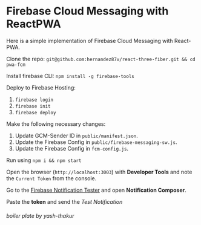 # Firebase Cloud Messaging with ReactPWA

Here is a simple implementation of Firebase Cloud Messaging with React-PWA.

Clone the repo: `git@github.com:hernandez87v/react-three-fiber.git && cd pwa-fcm`

Install firebase CLI:
`npm install -g firebase-tools`

Deploy to Firebase Hosting:

1. `firebase login`
2. `firebase init`
3. `firebase deploy`

Make the following necessary changes:

1. Update GCM-Sender ID in `public/manifest.json`.
2. Update the Firebase Config in `public/firebase-messaging-sw.js`.
3. Update the Firebase Config in `fcm-config.js`.

Run using `npm i && npm start`

Open the browser (`http://localhost:3003`) with **Developer Tools** and note the `Current Token` from the console.

Go to the [Firebase Notification Tester](https://firebase.google.com/docs/cloud-messaging/js/first-message) and open **Notification Composer**.

Paste the **token** and send the _Test Notification_

###### boiler plate by yash-thakur
